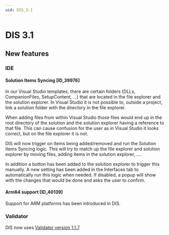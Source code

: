 ```yaml
---
uid: DIS_3.1
---
```


# DIS 3.1

## New features

### IDE

#### Solution Items Syncing [ID_39976]

In our Visual Studio templates, there are certain folders (DLLs, CompanionFiles, SetupContent, ...) that are located in the file explorer and the solution explorer. In Visual Studio it is not possible to, outside a project, link a solution folder with the directory in the file explorer.

When adding files from within Visual Studio those files would end up in the root directory of the solution and the solution explorer having a reference to that file. This can cause confusion for the user as in Visual Studio it looks correct, but on the file explorer it is not.

DIS will now trigger on items being added/removed and run the Solution Items Syncing logic. This will try to match up the file explorer and solution explorer by moving files, adding items in the solution explorer, ....

In addition a button has been added to the solution explorer to trigger this manually. A new setting has been added in the Interfaces tab to automatically run this logic when needed. If disabled, a popup will show with the changes that would be done and asks the user to confirm.

#### Arm64 support [ID_40139]

Support for ARM platforms has been introduced in DIS.

### Validator

DIS now uses [Validator version 1.1.7](https://github.com/SkylineCommunications/Skyline.DataMiner.CICD.Validators/releases/tag/1.1.7).
